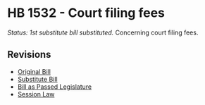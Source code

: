 # HB 1532 - Court filing fees
*Status: 1st substitute bill substituted.*
Concerning court filing fees.

## Revisions
* [Original Bill](1/)
* [Substitute Bill](S/)
* [Bill as Passed Legislature](S.PL/)
* [Session Law](S.SL/)